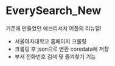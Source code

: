 # EverySearch_New

기존에 만들었던 에브리서치 어플의 리뉴얼!
+ 서울여자대학교 홈페이지 크롤링
+ 크롤링 후 json으로 변환 coredata에 저장
+ 부서 전화번호 검색 및 즐겨찾기 기능
